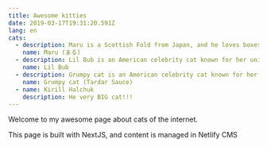 ```yaml
---
title: Awesome kitties
date: 2019-03-17T19:31:20.591Z
lang: en
cats:
  - description: Maru is a Scottish Fold from Japan, and he loves boxes.
    name: Maru (まる)
  - description: Lil Bub is an American celebrity cat known for her unique appearance.
    name: Lil Bub
  - description: Grumpy cat is an American celebrity cat known for her grumpy appearance.
    name: Grumpy cat (Tardar Sauce)
  - name: Kirill Halchuk
    description: He very BIG cat!!!
---
```

Welcome to my awesome page about cats of the internet.

This page is built with NextJS, and content is managed in Netlify CMS